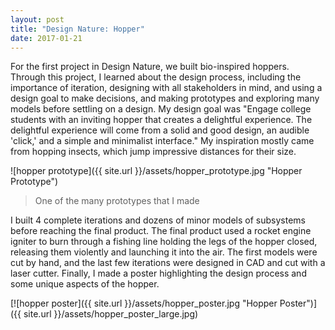 ```yaml
---
layout: post
title: "Design Nature: Hopper"
date: 2017-01-21
---
```

For the first project in Design Nature, we built bio-inspired hoppers. Through this project, I learned about the design process, including the importance of iteration, designing with all stakeholders in mind, and using a design goal to make decisions, and making prototypes and exploring many models before settling on a design. My design goal was "Engage college students with an inviting hopper that creates a delightful experience. The delightful experience will come from a solid and good design, an audible 'click,' and a simple and minimalist interface." My inspiration mostly came from hopping insects, which jump impressive distances for their size.

![hopper prototype]({{ site.url }}/assets/hopper_prototype.jpg "Hopper Prototype")

> One of the many prototypes that I made

I built 4 complete iterations and dozens of minor models of subsystems before reaching the final product. The final product used a rocket engine igniter to burn through a fishing line holding the legs of the hopper closed, releasing them violently and launching it into the air. The first models were cut by hand, and the last few iterations were designed in CAD and cut with a laser cutter. Finally, I made a poster highlighting the design process and some unique aspects of the hopper.

[![hopper poster]({{ site.url }}/assets/hopper_poster.jpg "Hopper Poster")]({{ site.url }}/assets/hopper_poster_large.jpg)
